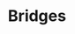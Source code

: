 ---
title: Bridges
longTitle: 'Bridges'
tags:
- gccommon
french:
- "[[Pont]]"
usedFor:
- "[[Covered bridges]]"
---